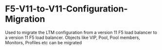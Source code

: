 # F5-V11-to-V11-Configuration-Migration
Used to migrate the LTM configuration from a version 11 F5 load balancer to a version 11 F5 load balancer. Objects like VIP, Pool, Pool members, Monitors, Profiles etc can be migrated
